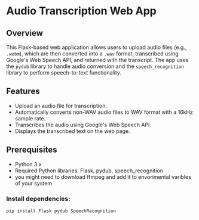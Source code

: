 # Audio Transcription Web App

## Overview
This Flask-based web application allows users to upload audio files (e.g., `.webm`), which are then converted into a `.wav` format, transcribed using Google's Web Speech API, and returned with the transcript. The app uses the `pydub` library to handle audio conversion and the `speech_recognition` library to perform speech-to-text functionality.

## Features
- Upload an audio file for transcription.
- Automatically converts non-WAV audio files to WAV format with a 16kHz sample rate.
- Transcribes the audio using Google's Web Speech API.
- Displays the transcribed text on the web page.

## Prerequisites
- Python 3.x
- Required Python libraries: Flask, pydub, speech_recognition
- you might need to download ffmpeg and add it to envorimental varibles of your system

### Install dependencies:
```bash
pip install Flask pydub SpeechRecognition
